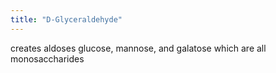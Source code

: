 ```yaml
---
title: "D-Glyceraldehyde"
---
```

creates aldoses glucose, mannose, and galatose which are all monosaccharides

